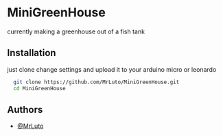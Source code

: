 
# MiniGreenHouse

currently making a greenhouse out of a fish tank


## Installation

just clone change settings and upload it to your arduino micro or leonardo

```bash
  git clone https://github.com/MrLuto/MiniGreenHouse.git
  cd MiniGreenHouse
```
    
## Authors

- [@MrLuto](https://www.github.com/MrLuto)

